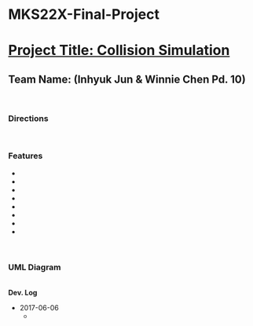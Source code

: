 # MKS22X-Final-Project
<h1><u> Project Title: Collision Simulation </u></h1>
<h2> Team Name:  (Inhyuk Jun & Winnie Chen Pd. 10) </h2>
<br>
<!-- add in helpful diagrams at end -->
<h3> Directions </h3>

<br>
<h3> Features </h3>
<ul>
    <li>  </li>
    <li>  </li>
    <li>  </li>
    <li>  </li>
    <li>  </li>
    <li>  </li>
    <li>  </li>
    <li>  </li>
    
</ul>
<br>
<h3> UML Diagram </h3> <!-- to be added at very end -->

<br>
<b> Dev. Log </b>
<ul>
    <li> 2017-06-06
        <ul>  
            <li>  </li>
        </ul>
    </li>
</ul>

